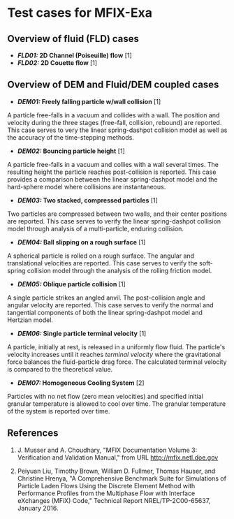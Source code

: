 # Test cases for MFIX-Exa


## Overview of fluid (FLD) cases

* **_FLD01:_ 2D Channel (Poiseuille) flow** [1]
* **_FLD02:_ 2D Couette flow** [1]



## Overview of DEM and Fluid/DEM coupled cases


* **_DEM01:_ Freely falling particle w/wall collision** [1]

A particle free-falls in a vacuum and collides with a wall. The position and velocity during the three stages (free-fall, collision, rebound) are reported. This case serves to very the linear spring-dashpot collision model as well as the accuracy of the time-stepping methods.


* **_DEM02:_ Bouncing particle height** [1]

A particle free-falls in a vacuum and collies with a wall several times. The resulting height the particle reaches post-collision is reported. This case provides a comparison between the linear spring-dashpot model and the hard-sphere model where collisions are instantaneous.


* **_DEM03:_ Two stacked, compressed particles** [1]

Two particles are compressed between two walls, and their center positions are reported. This case serves to verify the linear spring-dashpot collision model through analysis of a multi-particle, enduring collision.


* **_DEM04:_ Ball slipping on a rough surface** [1]

A spherical particle is rolled on a rough surface. The angular and translational velocities are reported. This case serves to verify the soft-spring collision model through the analysis of the rolling friction model.


* **_DEM05:_ Oblique particle collision** [1]

A single particle strikes an angled anvil. The post-collision angle and angular velocity are reported. This case serves to verify the normal and tangential components of both the linear spring-dashpot model and Hertzian model.


* **_DEM06:_ Single particle terminal velocity** [1]

A particle, initially at rest, is released in a uniformly flow fluid. The particle's velocity increases until it reaches _terminal velocity_ where the gravitational force balances the fluid-particle drag force. The calculated terminal velocity is compared to the theoretical value.


* **_DEM07:_ Homogeneous Cooling System** [2]

Particles with no net flow (zero mean velocities) and specified initial granular temperature is allowed to cool over time. The granular temperature of the system is reported over time.


## References
1. J. Musser and A. Choudhary, "MFIX Documentation Volume 3: Verification and Validation Manual," from URL http://mfix.netl.doe.gov

2. Peiyuan Liu, Timothy Brown, William D. Fullmer, Thomas Hauser, and Christine Hrenya, "A Comprehensive Benchmark Suite for Simulations of Particle Laden Flows Using the Discrete Element Method with Performance Profiles from the Multiphase Flow with Interface eXchanges (MFiX) Code," Technical Report NREL/TP-2C00-65637, January 2016.
